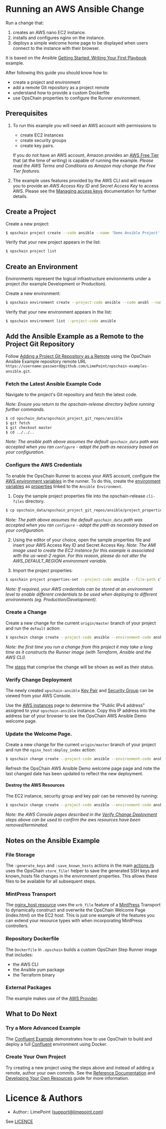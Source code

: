 # Running an AWS Ansible Change

Run a change that:
  1. creates an AWS nano EC2 instance.
  2. installs and configures nginx on the instance.
  3. deploys a simple welcome home page to be displayed when users connect to the instance with their browser.

It is based on the Ansible [Getting Started: Writing Your First Playbook](https://www.ansible.com/blog/getting-started-writing-your-first-playbook) example.

After following this guide you should know how to:
- create a project and environment
- add a remote Git repository as a project remote
- understand how to provide a custom Dockerfile
- use OpsChain properties to configure the Runner environment.

## Prerequisites

1. To run this example you will need an AWS account with permissions to
    - create EC2 instances
    - create security groups
    - create key pairs.

    If you do not have an AWS account, Amazon provides an [AWS Free Tier](https://aws.amazon.com/free/) that (at the time of writing) is capable of running the example. _Please read the AWS Terms and Conditions as Amazon may change the Free Tier features._


2. The example uses features provided by the AWS CLI and will require you to provide an _AWS Access Key ID_ and _Secret Access Key_ to access AWS. Please see the [Managing access keys](https://docs.aws.amazon.com/IAM/latest/UserGuide/id_credentials_access-keys.html#Using_CreateAccessKey) documentation for further details.

## Create a Project

Create a new project:

```bash
$ opschain project create --code ansible --name 'Demo Ansible Project' --description 'My Ansible project' --confirm
```

Verify that your new project appears in the list:

```bash
$ opschain project list
```

## Create an Environment

Environments represent the logical infrastructure environments under a project (for example Development or Production).

Create a new environment:

```bash
$ opschain environment create --project-code ansible --code ansbl --name 'Ansible Environment' --description 'My Ansible environment' --confirm
```

Verify that your new environment appears in the list:

```bash
$ opschain environment list --project-code ansible
```

## Add the Ansible Example as a Remote to the Project Git Repository

Follow [Adding a Project Git Repository as a Remote](reference/project_git_repositories.md#adding-a-project-git-repository-as-a-remote) using the OpsChain Ansible Example repository remote URL `https://username:password@github.com/LimePoint/opschain-examples-ansible.git`.

### Fetch the Latest Ansible Example Code

Navigate to the project's Git repository and fetch the latest code.

_Note: Ensure you return to the opschain-release directory before running further commands._
```bash
$ cd opschain_data/opschain_project_git_repos/ansible
$ git fetch
$ git checkout master
$ cd ../../..
```

_Note: The ansible path above assumes the default `opschain_data` path was accepted when you ran `configure` - adapt the path as necessary based on your configuration._

### Configure the AWS Credentials

To enable the OpsChain Runner to access your AWS account, configure the [AWS environment variables](https://docs.aws.amazon.com/cli/latest/userguide/cli-configure-envvars.html) in the runner. To do this, create the [environment variables](https://github.com/LimePoint/opschain-release/blob/master/docs/reference/properties.md#environment-variables) as [properties](reference/properties.md) linked to the `Ansible Environment`.

1. Copy the sample project properties file into the opschain-release `cli-files` directory.

```bash
$ cp opschain_data/opschain_project_git_repos/ansible/project_properties.json ./cli-files
```

_Note: The path above assumes the default `opschain_data` path was accepted when you ran `configure` - adapt the path as necessary based on your configuration._

2. Using the editor of your choice, open the sample properties file and insert your AWS Access Key ID and Secret Access Key. _Note: The AMI image used to create the EC2 instance for this example is associated with the us-west-2 region. For this reason, please do not alter the AWS_DEFAULT_REGION environment variable_.

3. Import the project properties:

```bash
$ opschain project properties-set --project-code ansible --file-path cli-files/project_properties.json --confirm
```

_Note: If required, your AWS credentials can be stored at an environment level to enable different credentials to be used when deploying to different environments (eg. Production/Development)._

### Create a Change

Create a new change for the current `origin/master` branch of your project and run the `default` action:

```bash
$ opschain change create --project-code ansible --environment-code ansbl --commit-ref origin/master --action default --confirm
```

_Note: the first time you run a change from this project it may take a long time as it constructs the Runner image (with Terraform, Ansible and the AWS CLI)._


The [steps](reference/concepts.md#step) that comprise the change will be shown as well as their status.

### Verify Change Deployment

The newly created `opschain-ansible` [Key Pair](https://us-west-2.console.aws.amazon.com/EC2/v2/home?region=us-west-2#KeyPairs:) and [Security Group](https://us-west-2.console.aws.amazon.com/EC2/v2/home?region=us-west-2#SecurityGroups:sort=group-name) can be viewed from your AWS Console.

Use the [AWS instances](https://us-west-2.console.aws.amazon.com/EC2/v2/home?region=us-west-2#Instances:) page to determine the "Public IPv4 address" assigned to your `opschain-ansible` instance. Copy this IP address into the address bar of your browser to see the OpsChain AWS Ansible Demo welcome page.

### Update the Welcome Page.

Create a new change for the current `origin/master` branch of your project and run the `nginx_host:deploy_index` action:

```bash
$ opschain change create --project-code ansible --environment-code ansbl --commit-ref origin/master --action nginx_host:deploy_index --confirm
```

Refresh the OpsChain AWS Ansible Demo welcome page page and note the last changed date has been updated to reflect the new deployment.

#### Destroy the AWS Resources

The EC2 instance, security group and key pair can be removed by running:

```bash
$ opschain change create --project-code ansible --environment-code ansbl --commit-ref origin/master --action destroy --confirm
```

_Note: the AWS Console pages described in the [Verify Change Deployment](#verify_change_deployment) steps above can be used to confirm the aws resources have been removed/terminated._

## Notes on the Ansible Example

### File Storage

The `:generate_keys` and `:save_known_hosts` actions in the main [actions.rb](https://github.com/LimePoint/opschain-examples-ansible/blob/actions.rb) uses the OpsChain `store_file!` helper to save the generated SSH keys and known_hosts file changes in the environment properties. This allows these files to be available for all subsequent steps.

### MintPress Transport

The [nginx_host resource](https://github.com/LimePoint/opschain-examples-ansible/blob/lib/nginx_host/resource.rb) uses the `erb_file` feature of a [MintPress](https://www.limepoint.com/mintpress) Transport to dynamically construct and overwrite the OpsChain Welcome Page (index.html) on the EC2 host. This is just one example of the features you can extend your resource types with when incorporating MintPress controllers.

### Repository Dockerfile

The `Dockerfile` in `.opschain` builds a custom OpsChain Step Runner image that includes:
- the AWS CLI
- the Ansible yum package
- the Terraform binary

### External Packages

The example makes use of the [AWS Provider](https://registry.terraform.io/providers/hashicorp/aws/latest/docs).

## What to Do Next

### Try a More Advanced Example

The [Confluent Example](running_a_complex_change.md) demonstrates how to use OpsChain to build and deploy a full [Confluent](https://www.confluent.io) environment using Docker.

### Create Your Own Project

Try creating a new project using the steps above and instead of adding a remote, author your own commits. See the [Reference Documentation](reference/index.md) and [Developing Your Own Resources](developing_resources.md) guide for more information.

# Licence & Authors
- Author:: LimePoint (support@limepoint.com)

See [LICENCE](../LICENCE)
